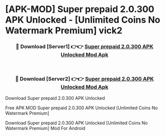 # [APK-MOD] Super prepaid 2.0.300 APK Unlocked - [Unlimited Coins No Watermark Premium] vick2



<div align="center">
<h3>🔴 Download [Server1] 👉👉 <a href="https://momento.my/?title=Super_prepaid_2.0.300_APK_Unlocked">Super prepaid 2.0.300 APK Unlocked Mod Apk</a></h3><br>

<h3>🔴 Download [Server2] 👉👉 <a href="https://momento.my/?title=Super_prepaid_2.0.300_APK_Unlocked">Super prepaid 2.0.300 APK Unlocked Mod Apk</a></h3>
</div>



Download Super prepaid 2.0.300 APK Unlocked 

Free APK MOD Super prepaid 2.0.300 APK Unlocked [Unlimited Coins No Watermark Premium]

Download Super prepaid 2.0.300 APK Unlocked [Unlimited Coins No Watermark Premium] Mod For Android

